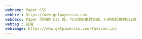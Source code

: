 ```yaml
---
webname: Paper CSS
webhref: https://www.getpapercss.com
webdesc: Paper 风格的 Css 库。可以很简单的集成，存静态风格的CSS库
webtag : 前端
webimage: https://www.getpapercss.com/favicon.ico
---
```

